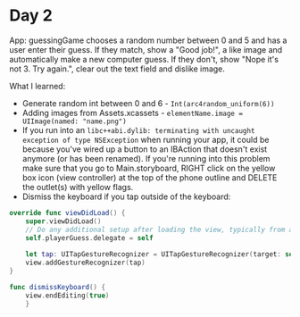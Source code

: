 # Day 2

App: guessingGame chooses a random number between 0 and 5 and has a user enter their guess. If they match, show a "Good job!", a like image and automatically make a new computer guess. If they don't, show "Nope it's not 3. Try again.", clear out the text field and dislike image.

What I learned:
* Generate random int between 0 and 6 - ```Int(arc4random_uniform(6))```
* Adding images from Assets.xcassets - ```elementName.image = UIImage(named: "name.png")```
* If you run into an ```libc++abi.dylib: terminating with uncaught exception of type NSException``` when running your app, it could be because you've wired up a button to an IBAction that doesn't exist anymore (or has been renamed). If you're running into this problem make sure that you go to Main.storyboard, RIGHT click on the yellow box icon (view controller) at the top of the phone outline and DELETE the outlet(s) with yellow flags.
* Dismiss the keyboard if you tap outside of the keyboard:
```swift
override func viewDidLoad() {
    super.viewDidLoad()
    // Do any additional setup after loading the view, typically from a nib.
    self.playerGuess.delegate = self
    
    let tap: UITapGestureRecognizer = UITapGestureRecognizer(target: self, action: "dismissKeyboard")
    view.addGestureRecognizer(tap)
}

func dismissKeyboard() {
    view.endEditing(true)
    }
```
